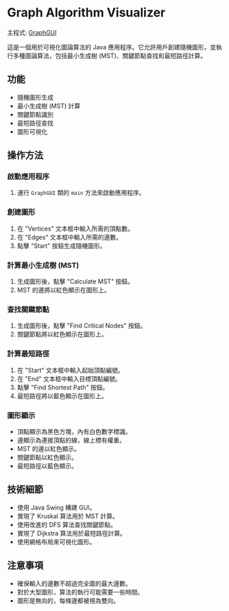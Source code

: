 # Graph Algorithm Visualizer

主程式: <a href="
https://github.com/alfo0924/20240819-GraphGUI/blob/7d0510402cafdb77cccd6a02fa4e55d76464edc4/src/main/java/fcu/web/GraphGUI.java
" >GraphGUI</a>


這是一個用於可視化圖論算法的 Java 應用程序。它允許用戶創建隨機圖形，並執行多種圖論算法，包括最小生成樹 (MST)、關鍵節點查找和最短路徑計算。

## 功能
- 隨機圖形生成
- 最小生成樹 (MST) 計算
- 關鍵節點識別
- 最短路徑查找
- 圖形可視化

## 操作方法

### 啟動應用程序
1. 運行 `GraphGUI` 類的 `main` 方法來啟動應用程序。

### 創建圖形
1. 在 "Vertices" 文本框中輸入所需的頂點數。
2. 在 "Edges" 文本框中輸入所需的邊數。
3. 點擊 "Start" 按鈕生成隨機圖形。

### 計算最小生成樹 (MST)
1. 生成圖形後，點擊 "Calculate MST" 按鈕。
2. MST 的邊將以紅色顯示在圖形上。

### 查找關鍵節點
1. 生成圖形後，點擊 "Find Critical Nodes" 按鈕。
2. 關鍵節點將以紅色顯示在圖形上。

### 計算最短路徑
1. 在 "Start" 文本框中輸入起始頂點編號。
2. 在 "End" 文本框中輸入目標頂點編號。
3. 點擊 "Find Shortest Path" 按鈕。
4. 最短路徑將以藍色顯示在圖形上。

### 圖形顯示
- 頂點顯示為黑色方塊，內有白色數字標識。
- 邊顯示為連接頂點的線，線上標有權重。
- MST 的邊以紅色顯示。
- 關鍵節點以紅色顯示。
- 最短路徑以藍色顯示。

## 技術細節
- 使用 Java Swing 構建 GUI。
- 實現了 Kruskal 算法用於 MST 計算。
- 使用改進的 DFS 算法查找關鍵節點。
- 實現了 Dijkstra 算法用於最短路徑計算。
- 使用網格布局來可視化圖形。

## 注意事項
- 確保輸入的邊數不超過完全圖的最大邊數。
- 對於大型圖形，算法的執行可能需要一些時間。
- 圖形是無向的，每條邊都被視為雙向。
